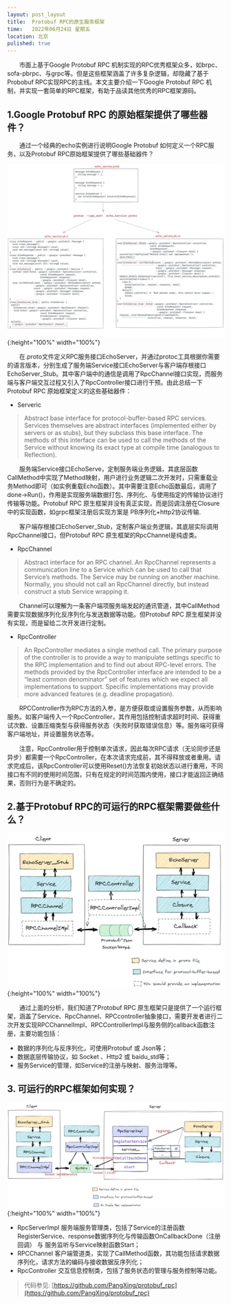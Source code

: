 ```yaml
---
layout: post_layout
title:  Protobuf RPC的原生服务框架
time:   2022年06月24日 星期五
location: 北京
pulished: true
---
```


&ensp;&ensp;&ensp;&ensp;市面上基于Google Protobuf RPC 机制实现的RPC优秀框架众多，如brpc、sofa-pbrpc、与grpc等。但是这些框架涵盖了许多复杂逻辑，却隐藏了基于Probobuf RPC实现RPC的主线。本文主要介绍一下Google Protobuf RPC 机制，并实现一套简单的RPC框架，有助于品读其他优秀的RPC框架源码。

## 1.Google Protobuf RPC 的原始框架提供了哪些器件？
&ensp;&ensp;&ensp;&ensp;通过一个经典的echo实例进行说明Google Protobuf 如何定义一个RPC服务，以及Protobuf RPC原始框架提供了哪些基础器件？

![/assets/img/protobuf_rpc/echo_pb.png](/assets/img/protobuf_rpc/echo_pb.png){:height="100%" width="100%"}

&ensp;&ensp;&ensp;&ensp;在.proto文件定义RPC服务接口EchoServer，并通过protoc工具根据你需要的语言版本，分别生成了服务端Service接口EchoServer与客户端存根接口EchoServer_Stub。其中客户端中的通信是调用了RpcChannel接口实现，而服务端与客户端交互过程又引入了RpcController接口进行干预。由此总结一下Protobuf RPC 原始框架定义的这些基础器件：<br>
+ Serveric

> Abstract base interface for protocol-buffer-based RPC services. Services themselves are abstract interfaces (implemented either by servers or as stubs), but they subclass this base interface. The methods of this interface can be used to call the methods of the Service without knowing its exact type at compile time (analogous to Reflection).

&ensp;&ensp;&ensp;&ensp;服务端Service接口EchoServe，定制服务端业务逻辑，其底层函数CallMethod中实现了Method映射，用户进行业务逻辑二次开发时，只需重载业务Method即可（如实例重载Echo函数）。其中需要注意Echo函数最后，调用了done->Run()，作用是实现服务端数据打包、序列化、与使用指定的传输协议进行传输等功能。Protobuf RPC 原生框架并没有真正实现，而是回调注册在Closure中的实现函数，如grpc框架注册后实现方案是 PB序列化+http2协议传输.

&ensp;&ensp;&ensp;&ensp;客户端存根接口EchoServer_Stub，定制客户端业务逻辑，其底层实际调用RpcChannel接口，但Protobuf RPC 原生框架的RpcChannel是纯虚类。

+ RpcChannel

>Abstract interface for an RPC channel. An RpcChannel represents a communication line to a Service which can be used to call that Service’s methods. The Service may be running on another machine. Normally, you should not call an RpcChannel directly, but instead construct a stub Service wrapping it.

&ensp;&ensp;&ensp;&ensp;Channel可以理解为一条客户端项服务端发起的通讯管道，其中CallMethod需要实现数据序列化反序列化与发送数据等功能。但Protobuf RPC 原生框架并没有实现，而是留给二次开发进行定制。

+ RpcController

> An RpcController mediates a single method call. The primary purpose of the controller is to provide a way to manipulate settings specific to the RPC implementation and to find out about RPC-level errors. The methods provided by the RpcController interface are intended to be a “least common denominator” set of features which we expect all implementations to support. Specific implementations may provide more advanced features (e.g. deadline propagation).

&ensp;&ensp;&ensp;&ensp;RPCController作为RPC方法的入参，是方便获取或设置服务参数，从而影响服务。如客户端传入一个RpcController，其作用包括控制请求超时时间、获得重试次数、设置压缩类型与获得服务状态（失败时获取错误信息）等。服务端可获得客户端地址，并设置服务状态等。

&ensp;&ensp;&ensp;&ensp;注意，RpcController用于控制单次请求，因此每次RPC请求（无论同步还是异步）都需要一个RpcController，在本次请求完成前，其不得释放或者重用。请求完成后，该RpcController可以使用Reset()方法恢复初始状态以进行重用，不同接口有不同的使用时间范围，只有在规定的时间范围内使用，接口才能返回正确结果，否则行为是不确定的。

## 2.基于Protobuf RPC的可运行的RPC框架需要做些什么？

![/assets/img/protobuf_rpc/pb_rpc.png](/assets/img/protobuf_rpc/pb_rpc.png){:height="100%" width="100%"}

&ensp;&ensp;&ensp;&ensp;通过上面的分析，我们知道了Protobuf RPC 原生框架只是提供了一个运行框架，涵盖了Service、RpcChannel、RPCcontroller抽象接口，需要开发者进行二次开发实现RPCChannelImpl、RPCControllerImpl与服务侧的callback函数注册，主要功能包括：
  - 数据的序列化与反序列化，可使用Protobuf 或 Json等；
  - 数据底层传输协议，如 Socket 、Http2 或 baidu_std等；
  - 服务Service的管理，如Service的注册与映射、服务治理等。

## 3. 可运行的RPC框架如何实现？

![/assets/img/protobuf_rpc/simple_rpc.png](/assets/img/protobuf_rpc/simple_rpc.png){:height="100%" width="100%"}

  - RpcServerImpl 服务端服务管理类，包括了Service的注册函数RegisterService、response数据序列化与传输函数OnCallbackDone（注册回调） 与 服务监听与Service映射函数Start；
  - RPCChannel 客户端管道类，实现了CallMethod函数，其功能包括请求数据序列化，请求方法的编码与接收数据反序列化；
  - RpcController 交互信息控制类，包括了服务状态的管理与服务控制等功能。

> 代码参见: [https://github.com/PangXing/protobuf_rpc](https://github.com/PangXing/protobuf_rpc)
